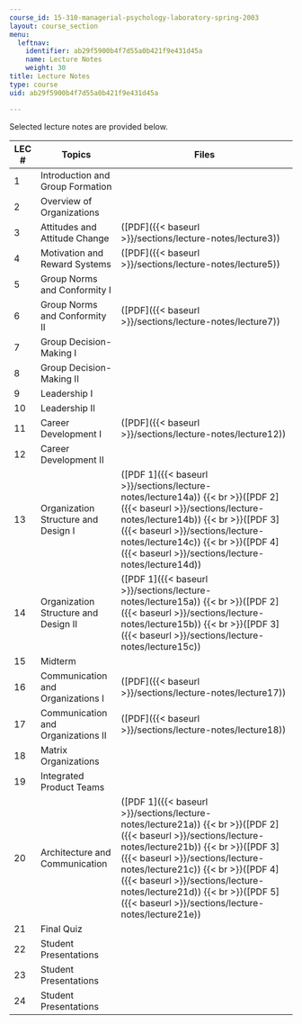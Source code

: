 ```yaml
---
course_id: 15-310-managerial-psychology-laboratory-spring-2003
layout: course_section
menu:
  leftnav:
    identifier: ab29f5900b4f7d55a0b421f9e431d45a
    name: Lecture Notes
    weight: 30
title: Lecture Notes
type: course
uid: ab29f5900b4f7d55a0b421f9e431d45a

---
```


Selected lecture notes are provided below.

| LEC # | Topics | Files |
| --- | --- | --- |
| 1 | Introduction and Group Formation | &nbsp; |
| 2 | Overview of Organizations | &nbsp; |
| 3 | Attitudes and Attitude Change | ([PDF]({{< baseurl >}}/sections/lecture-notes/lecture3)) |
| 4 | Motivation and Reward Systems | ([PDF]({{< baseurl >}}/sections/lecture-notes/lecture5)) |
| 5 | Group Norms and Conformity I | &nbsp; |
| 6 | Group Norms and Conformity II | ([PDF]({{< baseurl >}}/sections/lecture-notes/lecture7)) |
| 7 | Group Decision-Making I | &nbsp; |
| 8 | Group Decision-Making II | &nbsp; |
| 9 | Leadership I | &nbsp; |
| 10 | Leadership II | &nbsp; |
| 11 | Career Development I | ([PDF]({{< baseurl >}}/sections/lecture-notes/lecture12)) |
| 12 | Career Development II | &nbsp; |
| 13 | Organization Structure and Design I | ([PDF 1]({{< baseurl >}}/sections/lecture-notes/lecture14a))  {{< br >}}([PDF 2]({{< baseurl >}}/sections/lecture-notes/lecture14b))  {{< br >}}([PDF 3]({{< baseurl >}}/sections/lecture-notes/lecture14c))  {{< br >}}([PDF 4]({{< baseurl >}}/sections/lecture-notes/lecture14d)) |
| 14 | Organization Structure and Design II | ([PDF 1]({{< baseurl >}}/sections/lecture-notes/lecture15a))  {{< br >}}([PDF 2]({{< baseurl >}}/sections/lecture-notes/lecture15b))  {{< br >}}([PDF 3]({{< baseurl >}}/sections/lecture-notes/lecture15c)) |
| 15 | Midterm | &nbsp; |
| 16 | Communication and Organizations I | ([PDF]({{< baseurl >}}/sections/lecture-notes/lecture17)) |
| 17 | Communication and Organizations II | ([PDF]({{< baseurl >}}/sections/lecture-notes/lecture18)) |
| 18 | Matrix Organizations | &nbsp; |
| 19 | Integrated Product Teams | &nbsp; |
| 20 | Architecture and Communication | ([PDF 1]({{< baseurl >}}/sections/lecture-notes/lecture21a))  {{< br >}}([PDF 2]({{< baseurl >}}/sections/lecture-notes/lecture21b))  {{< br >}}([PDF 3]({{< baseurl >}}/sections/lecture-notes/lecture21c))  {{< br >}}([PDF 4]({{< baseurl >}}/sections/lecture-notes/lecture21d))  {{< br >}}([PDF 5]({{< baseurl >}}/sections/lecture-notes/lecture21e)) |
| 21 | Final Quiz | &nbsp; |
| 22 | Student Presentations | &nbsp; |
| 23 | Student Presentations | &nbsp; |
| 24 | Student Presentations |